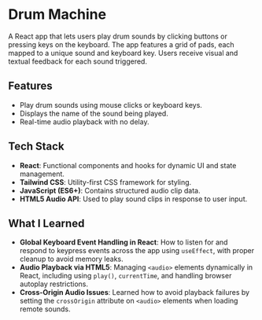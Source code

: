 # Drum Machine

A React app that lets users play drum sounds by clicking buttons or pressing keys on the keyboard. The app features a grid of pads, each mapped to a unique sound and keyboard key. Users receive visual and textual feedback for each sound triggered.

## Features

* Play drum sounds using mouse clicks or keyboard keys.
* Displays the name of the sound being played.
* Real-time audio playback with no delay.

## Tech Stack

* **React**: Functional components and hooks for dynamic UI and state management.
* **Tailwind CSS**: Utility-first CSS framework for styling.
* **JavaScript (ES6+)**: Contains structured audio clip data.
* **HTML5 Audio API**: Used to play sound clips in response to user input.

## What I Learned

* **Global Keyboard Event Handling in React**: How to listen for and respond to keypress events across the app using `useEffect`, with proper cleanup to avoid memory leaks.
* **Audio Playback via HTML5**: Managing `<audio>` elements dynamically in React, including using `play()`, `currentTime`, and handling browser autoplay restrictions.
* **Cross-Origin Audio Issues**: Learned how to avoid playback failures by setting the `crossOrigin` attribute on `<audio>` elements when loading remote sounds.
